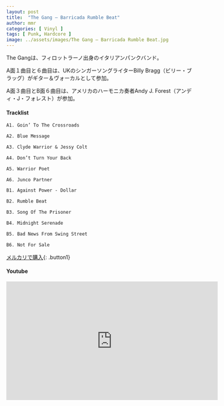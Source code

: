 ```yaml
---
layout: post
title:  "The Gang – Barricada Rumble Beat"
author: mmr
categories: [ Vinyl ]
tags: [ Punk, Hardcore ]
image: ../assets/images/The Gang – Barricada Rumble Beat.jpg
---
```


The Gangは、フィロットラーノ出身のイタリアンパンクバンド。

A面１曲目と６曲目は、UKのシンガーソングライターBilly Bragg（ビリー・ブラッグ）がギター＆ヴォーカルとして参加。

A面３曲目とB面６曲目は、アメリカのハーモニカ奏者Andy J. Forest（アンディ・J・フォレスト）が参加。

#### Tracklist
```md
A1. Goin’ To The Crossroads

A2. Blue Message

A3. Clyde Warrior & Jessy Colt

A4. Don’t Turn Your Back

A5. Warrior Poet

A6. Junco Partner

B1. Against Power - Dollar

B2. Rumble Beat

B3. Song Of The Prisoner

B4. Midnight Serenade

B5. Bad News From Swing Street

B6. Not For Sale
```

[メルカリで購入](https://jp.mercari.com/item/m64968588416?afid=6142608987){: .button1}

#### Youtube
<iframe width="560" height="315" src="https://www.youtube.com/embed/uIEjRm21s9c?si=ceUBMS0Z-r1CHGG7" title="YouTube video player" frameborder="0" allow="accelerometer; autoplay; clipboard-write; encrypted-media; gyroscope; picture-in-picture; web-share" referrerpolicy="strict-origin-when-cross-origin" allowfullscreen></iframe>

